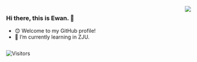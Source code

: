 <img align='right' src="https://github-readme-stats.vercel.app/api?username=Ewan-K&hide_border=true&show_icons=true&theme=dracula">

### Hi there, this is Ewan. 👋
- 😊 Welcome to my GitHub profile!
- 🌱 I’m currently learning in ZJU.
```
```
![Visitors](https://visitor-badge.laobi.icu/badge?page_id=Ewan-K)




